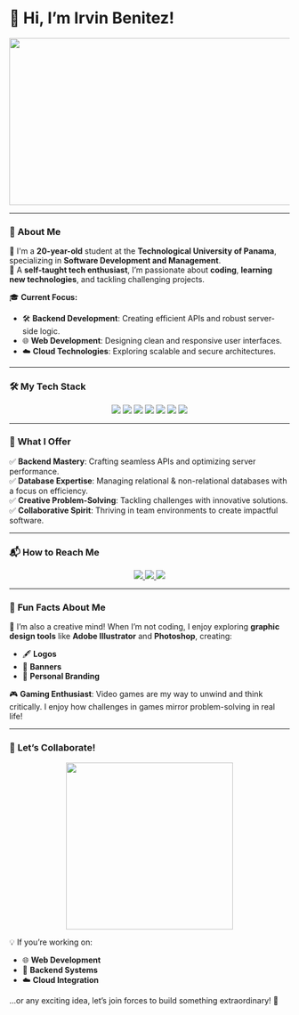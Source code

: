 # 🌟 **Hi, I’m Irvin Benitez!**

<p align="center">
  <img src="https://media.giphy.com/media/qgQUggAC3Pfv687qPC/giphy.gif" width="600" height="300">
</p>

---

### 🚀 **About Me**  
👋 I'm a **20-year-old** student at the **Technological University of Panama**, specializing in **Software Development and Management**.  
🌱 A **self-taught tech enthusiast**, I’m passionate about **coding**, **learning new technologies**, and tackling challenging projects.  

🎓 **Current Focus:**  
- 🛠️ **Backend Development**: Creating efficient APIs and robust server-side logic.  
- 🌐 **Web Development**: Designing clean and responsive user interfaces.  
- ☁️ **Cloud Technologies**: Exploring scalable and secure architectures.  

---

### 🛠️ **My Tech Stack**  
<p align="center">
  <img src="https://img.shields.io/badge/JavaScript-F7DF1E?style=for-the-badge&logo=javascript&logoColor=black" />
  <img src="https://img.shields.io/badge/Node.js-339933?style=for-the-badge&logo=node.js&logoColor=white" />
  <img src="https://img.shields.io/badge/Python-3776AB?style=for-the-badge&logo=python&logoColor=white" />
  <img src="https://img.shields.io/badge/React-61DAFB?style=for-the-badge&logo=react&logoColor=black" />
  <img src="https://img.shields.io/badge/HTML5-E34F26?style=for-the-badge&logo=html5&logoColor=white" />
  <img src="https://img.shields.io/badge/CSS3-1572B6?style=for-the-badge&logo=css3&logoColor=white" />
  <img src="https://img.shields.io/badge/SQL-4479A1?style=for-the-badge&logo=postgresql&logoColor=white" />
  
</p>

---

### 🎯 **What I Offer**  
✅ **Backend Mastery**: Crafting seamless APIs and optimizing server performance.  
✅ **Database Expertise**: Managing relational & non-relational databases with a focus on efficiency.  
✅ **Creative Problem-Solving**: Tackling challenges with innovative solutions.  
✅ **Collaborative Spirit**: Thriving in team environments to create impactful software.

---

### 📬 **How to Reach Me**  
<p align="center">
  <a href="mailto:Irvin.Benitezs.26@gmail.com">
    <img src="https://img.shields.io/badge/Email-D14836?style=for-the-badge&logo=gmail&logoColor=white" />
  </a>
  <a href="https://www.linkedin.com/in/irvin-benitez-11313231b/">
    <img src="https://img.shields.io/badge/LinkedIn-0077B5?style=for-the-badge&logo=linkedin&logoColor=white" />
  </a>
  <a href="https://github.com/IrvinngB">
    <img src="https://img.shields.io/badge/GitHub-100000?style=for-the-badge&logo=github&logoColor=white" />
  </a>
</p>

---

### 🌟 **Fun Facts About Me**  
🎨 I’m also a creative mind! When I’m not coding, I enjoy exploring **graphic design tools** like **Adobe Illustrator** and **Photoshop**, creating:  
- 🖋️ **Logos**  
- 📜 **Banners**  
- 🌟 **Personal Branding**  

🎮 **Gaming Enthusiast**: Video games are my way to unwind and think critically. I enjoy how challenges in games mirror problem-solving in real life!  

---

### 🌌 **Let’s Collaborate!**  
<p align="center">
  <img src="https://media.giphy.com/media/KzJkzjggfGN5Py6nkT/giphy.gif" width="300">
</p>

💡 If you’re working on:  
- 🌐 **Web Development**  
- 🔗 **Backend Systems**  
- ☁️ **Cloud Integration**  

...or any exciting idea, let’s join forces to build something extraordinary! 🚀
